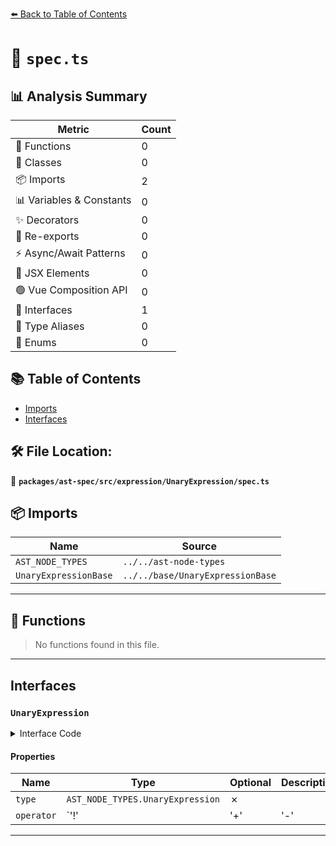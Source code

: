 [⬅️ Back to Table of Contents](../../../../../index.md)

# 📄 `spec.ts`

## 📊 Analysis Summary

| Metric | Count |
|--------|-------|
| 🔧 Functions | 0 |
| 🧱 Classes | 0 |
| 📦 Imports | 2 |
| 📊 Variables & Constants | 0 |
| ✨ Decorators | 0 |
| 🔄 Re-exports | 0 |
| ⚡ Async/Await Patterns | 0 |
| 💠 JSX Elements | 0 |
| 🟢 Vue Composition API | 0 |
| 📐 Interfaces | 1 |
| 📑 Type Aliases | 0 |
| 🎯 Enums | 0 |

## 📚 Table of Contents

- [Imports](#imports)
- [Interfaces](#interfaces)

## 🛠️ File Location:
📂 **`packages/ast-spec/src/expression/UnaryExpression/spec.ts`**

## 📦 Imports

| Name | Source |
|------|--------|
| `AST_NODE_TYPES` | `../../ast-node-types` |
| `UnaryExpressionBase` | `../../base/UnaryExpressionBase` |


---

## 🔧 Functions

> No functions found in this file.


---

## Interfaces

### `UnaryExpression`

<details><summary>Interface Code</summary>

```ts
export interface UnaryExpression extends UnaryExpressionBase {
  type: AST_NODE_TYPES.UnaryExpression;
  operator: '!' | '+' | '-' | 'delete' | 'typeof' | 'void' | '~';
}
```
</details>

#### Properties

| Name | Type | Optional | Description |
|------|------|----------|-------------|
| `type` | `AST_NODE_TYPES.UnaryExpression` | ✗ |  |
| `operator` | `'!' | '+' | '-' | 'delete' | 'typeof' | 'void' | '~'` | ✗ |  |


---
